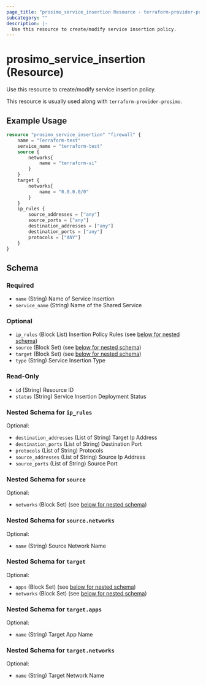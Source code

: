 ```yaml
---
page_title: "prosimo_service_insertion Resource - terraform-provider-prosimo"
subcategory: ""
description: |-
  Use this resource to create/modify service insertion policy.
---
```


# prosimo_service_insertion (Resource)

Use this resource to create/modify service insertion policy.

This resource is usually used along with `terraform-provider-prosimo`.



## Example Usage

```terraform
resource "prosimo_service_insertion" "firewall" {
    name = "Terraform-test"
    service_name = "terraform-test"
    source {
        networks{
            name = "terraform-si"
        }
    }
    target {
        networks{
            name = "0.0.0.0/0"
        }
    }
    ip_rules {
        source_addresses = ["any"]
        source_ports = ["any"]
        destination_addresses = ["any"]
        destination_ports = ["any"]
        protocols = ["ANY"]
    }
}
```

<!-- schema generated by tfplugindocs -->
## Schema

### Required

- `name` (String) Name of Service Insertion
- `service_name` (String) Name of the Shared Service

### Optional

- `ip_rules` (Block List) Insertion Policy Rules (see [below for nested schema](#nestedblock--ip_rules))
- `source` (Block Set) (see [below for nested schema](#nestedblock--source))
- `target` (Block Set) (see [below for nested schema](#nestedblock--target))
- `type` (String) Service Insertion Type

### Read-Only

- `id` (String) Resource ID
- `status` (String) Service Insertion Deployment Status

<a id="nestedblock--ip_rules"></a>
### Nested Schema for `ip_rules`

Optional:

- `destination_addresses` (List of String) Target Ip Address
- `destination_ports` (List of String) Destination Port
- `protocols` (List of String) Protocols
- `source_addresses` (List of String) Source Ip Address
- `source_ports` (List of String) Source Port


<a id="nestedblock--source"></a>
### Nested Schema for `source`

Optional:

- `networks` (Block Set) (see [below for nested schema](#nestedblock--source--networks))

<a id="nestedblock--source--networks"></a>
### Nested Schema for `source.networks`

Optional:

- `name` (String) Source Network Name



<a id="nestedblock--target"></a>
### Nested Schema for `target`

Optional:

- `apps` (Block Set) (see [below for nested schema](#nestedblock--target--apps))
- `networks` (Block Set) (see [below for nested schema](#nestedblock--target--networks))

<a id="nestedblock--target--apps"></a>
### Nested Schema for `target.apps`

Optional:

- `name` (String) Target App Name


<a id="nestedblock--target--networks"></a>
### Nested Schema for `target.networks`

Optional:

- `name` (String) Target Network Name

